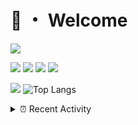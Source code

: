 # 👋 ・ Welcome
![](https://komarev.com/ghpvc/?username=Lorenzo0111)

![](https://img.shields.io/badge/Java-ED8B00?style=for-the-badge&logo=java&logoColor=white)
![](https://img.shields.io/badge/JavaScript-323330?style=for-the-badge&logo=javascript&logoColor=F7DF1E)
![](https://img.shields.io/badge/Node.js-339933?style=for-the-badge&logo=nodedotjs&logoColor=white)
![](https://img.shields.io/badge/React-20232A?style=for-the-badge&logo=react&logoColor=61DAFB)

[![](https://github-readme-stats.vercel.app/api?username=Lorenzo0111&show_icons=true&count_private=true)](https://github.com/Lorenzo0111)
![Top Langs](https://github-readme-stats.vercel.app/api/top-langs/?username=Lorenzo0111&layout=compact)

<details>
<summary>⏰ Recent Activity</summary>

<!--RECENT_ACTIVITY:start-->
1. ![issueOpened] **Issue opened:** [Lorenzo0111/RocketJoin#30](https://github.com/Lorenzo0111/RocketJoin/issues/30)
2. ![comment] **Commented:** [Lorenzo0111/DownloadTracker#33](https://github.com/Lorenzo0111/DownloadTracker/pull/33#issuecomment-940950790)
3. ![comment] **Commented:** [harry0198/InfoHeads#42](https://github.com/harry0198/InfoHeads/pull/42#issuecomment-940950621)
4. ![comment] **Commented:** [Lorenzo0111/JShader#5](https://github.com/Lorenzo0111/JShader/pull/5#issuecomment-940949689)
5. ![comment] **Commented:** [Lorenzo0111/MultiLang#35](https://github.com/Lorenzo0111/MultiLang/pull/35#issuecomment-940949592)
6. ![comment] **Commented:** [Lorenzo0111/RocketJoin#29](https://github.com/Lorenzo0111/RocketJoin/pull/29#issuecomment-940949482)
7. ![comment] **Commented:** [Lorenzo0111/RocketPlaceholders#40](https://github.com/Lorenzo0111/RocketPlaceholders/pull/40#issuecomment-940949225)
8. ![comment] **Commented:** [Lorenzo0111/HangarUpdater#8](https://github.com/Lorenzo0111/HangarUpdater/pull/8#issuecomment-940949081)
9. ![comment] **Commented:** [Lorenzo0111/HangarUpdater#7](https://github.com/Lorenzo0111/HangarUpdater/pull/7#issuecomment-940948925)
10. ![comment] **Commented:** [harry0198/InfoHeads#41](https://github.com/harry0198/InfoHeads/pull/41#issuecomment-940948495)
<!--RECENT_ACTIVITY:end-->


<!--RECENT_ACTIVITY:last_update-->
Last Updated: Wednesday, October 13th, 2021, 12:39:02 AM
<!--RECENT_ACTIVITY:last_update_end-->
</details>

[issueOpened]: https://cdn.jsdelivr.net/gh/Readme-Workflows/Readme-Icons@main/icons/octicons/IssueOpenedOld.svg
[issueClosed]: https://cdn.jsdelivr.net/gh/Readme-Workflows/Readme-Icons@main/icons/octicons/IssueClosedOld.svg

[prOpened]: https://cdn.jsdelivr.net/gh/Readme-Workflows/Readme-Icons@main/icons/octicons/PullRequestOpened.svg
[prClosed]: https://cdn.jsdelivr.net/gh/Readme-Workflows/Readme-Icons@main/icons/octicons/PullRequestClosed.svg
[prMerged]: https://cdn.jsdelivr.net/gh/Readme-Workflows/Readme-Icons@main/icons/octicons/PullRequestMerged.svg

[comment]: https://cdn.jsdelivr.net/gh/Readme-Workflows/Readme-Icons@main/icons/octicons/Comment.svg

[changesRequested]: https://cdn.jsdelivr.net/gh/Readme-Workflows/Readme-Icons@main/icons/octicons/RequestedChanges.svg
[approved]: https://cdn.jsdelivr.net/gh/Readme-Workflows/Readme-Icons@main/icons/octicons/ApprovedChanges.svg

[repoCreated]: https://cdn.jsdelivr.net/gh/Readme-Workflows/Readme-Icons@main/icons/octicons/Repository.svg
[release]: https://cdn.jsdelivr.net/gh/Readme-Workflows/Readme-Icons@main/icons/octicons/Release.svg
[star]: https://cdn.jsdelivr.net/gh/Readme-Workflows/Readme-Icons@main/icons/octicons/StarredRepository.svg
[wiki]: https://cdn.jsdelivr.net/gh/Readme-Workflows/Readme-Icons@main/icons/octicons/Wiki.svg
[fork]: https://cdn.jsdelivr.net/gh/Readme-Workflows/Readme-Icons@main/icons/octicons/ForkedRepository.svg
[people]: https://cdn.jsdelivr.net/gh/Readme-Workflows/Readme-Icons@main/icons/octicons/People.svg
